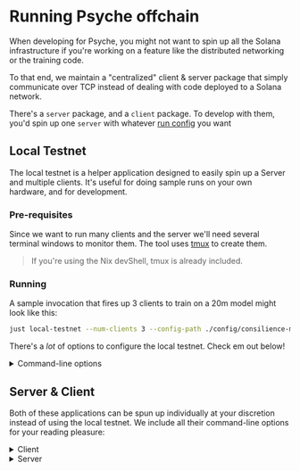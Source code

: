 # Running Psyche offchain

When developing for Psyche, you might not want to spin up all the Solana infrastructure if you're working on a feature like the distributed networking or the training code.

To that end, we maintain a "centralized" client & server package that simply communicate over TCP instead of dealing with code deployed to a Solana network.

There's a `server` package, and a `client` package.
To develop with them, you'd spin up one `server` with whatever [run config](../enduser/run-config.md) you want

## Local Testnet

The local testnet is a helper application designed to easily spin up a Server and multiple clients.
It's useful for doing sample runs on your own hardware, and for development.

### Pre-requisites

Since we want to run many clients and the server we'll need several terminal windows to monitor them. The tool uses [tmux](https://github.com/tmux/tmux/wiki/Installing) to create them.

> If you're using the Nix devShell, tmux is already included.

### Running

A sample invocation that fires up 3 clients to train on a 20m model might look like this:

```bash
just local-testnet --num-clients 3 --config-path ./config/consilience-match-llama2-20m-fineweb-pretrain-dev/
```

There's a _lot_ of options to configure the local testnet. Check em out below!

<details>
    <summary>Command-line options</summary>
    {{#include ../../generated/cli/psyche-centralized-local-testnet.md}}
</details>

## Server & Client

Both of these applications can be spun up individually at your discretion instead of using the local testnet. We include all their command-line options for your reading pleasure:

<details>
    <summary>Client</summary>
    {{#include ../../generated/cli/psyche-centralized-client.md}}
</details>

<details>
    <summary>Server</summary>
    {{#include ../../generated/cli/psyche-centralized-server.md}}
</details>
